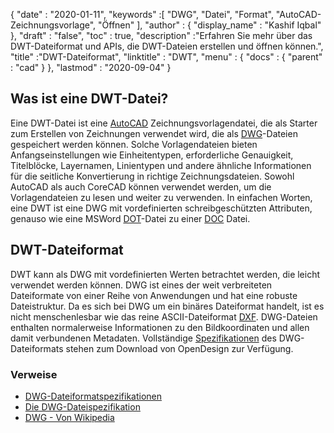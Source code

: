 {
  "date" : "2020-01-11",
  "keywords" :[ "DWG", "Datei", "Format", "AutoCAD-Zeichnungsvorlage", "Öffnen" ],
  "author" : {
    "display_name" : "Kashif Iqbal"
},
  "draft" : "false",
  "toc" : true,
  "description" :"Erfahren Sie mehr über das DWT-Dateiformat und APIs, die DWT-Dateien erstellen und öffnen können.",
  "title" :"DWT-Dateiformat",
  "linktitle" : "DWT",
  "menu" : {
    "docs" : {
      "parent" : "cad"
}
},
  "lastmod" : "2020-09-04"
}

## Was ist eine DWT-Datei?

Eine DWT-Datei ist eine [AutoCAD](https://www.autodesk.com/) Zeichnungsvorlagendatei, die als Starter zum Erstellen von Zeichnungen verwendet wird, die als [DWG](/de/cad/dwg/)-Dateien gespeichert werden können. Solche Vorlagendateien bieten Anfangseinstellungen wie Einheitentypen, erforderliche Genauigkeit, Titelblöcke, Layernamen, Linientypen und andere ähnliche Informationen für die seitliche Konvertierung in richtige Zeichnungsdateien. Sowohl AutoCAD als auch CoreCAD können verwendet werden, um die Vorlagendateien zu lesen und weiter zu verwenden. In einfachen Worten, eine DWT ist eine DWG mit vordefinierten schreibgeschützten Attributen, genauso wie eine MSWord [DOT](/de/word-processing/dot/)-Datei zu einer [DOC](/de/word-processing/doc/) Datei.

## DWT-Dateiformat

DWT kann als DWG mit vordefinierten Werten betrachtet werden, die leicht verwendet werden können. DWG ist eines der weit verbreiteten Dateiformate von einer Reihe von Anwendungen und hat eine robuste Dateistruktur. Da es sich bei DWG um ein binäres Dateiformat handelt, ist es nicht menschenlesbar wie das reine ASCII-Dateiformat [DXF](/de/cad/dxf/). DWG-Dateien enthalten normalerweise Informationen zu den Bildkoordinaten und allen damit verbundenen Metadaten. Vollständige [Spezifikationen](https://www.opendesign.com/files/guestdownloads/OpenDesign_Specification_for_.dwg_files.pdf) des DWG-Dateiformats stehen zum Download von OpenDesign zur Verfügung.

### Verweise

* [DWG-Dateiformatspezifikationen](https://www.opendesign.com/files/guestdownloads/OpenDesign_Specification_for_.dwg_files.pdf)
* [Die DWG-Dateispezifikation](https://www.scan2cad.com/blog/dwg/file-spec/)
* [DWG - Von Wikipedia](https://en.wikipedia.org/wiki/.dwg)

